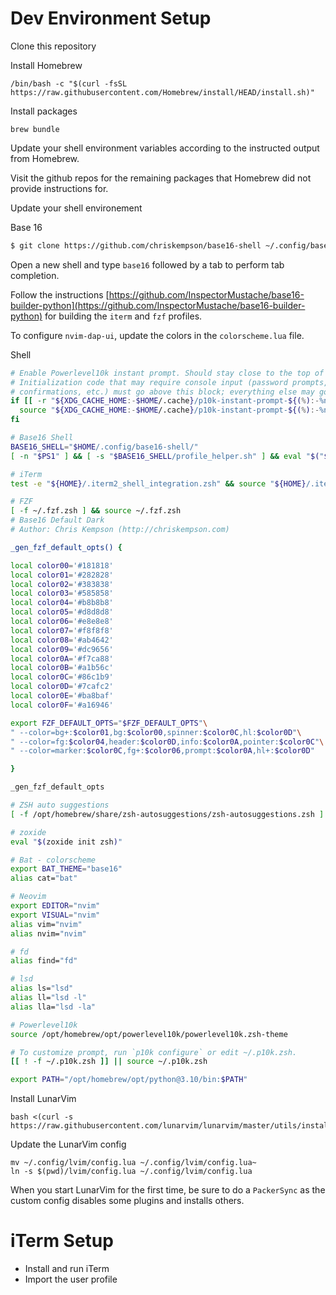 # Dev Environment Setup

Clone this repository

Install Homebrew

```text
/bin/bash -c "$(curl -fsSL https://raw.githubusercontent.com/Homebrew/install/HEAD/install.sh)"
```

Install packages

```
brew bundle
```

Update your shell environment variables according to the instructed output from Homebrew.

Visit the github repos for the remaining packages that Homebrew did not provide instructions for.

Update your shell environement

Base 16

```zsh
$ git clone https://github.com/chriskempson/base16-shell ~/.config/base16-shell
```

Open a new shell and type `base16` followed by a tab to perform tab completion.

Follow the instructions [https://github.com/InspectorMustache/base16-builder-python](https://github.com/InspectorMustache/base16-builder-python) for building the `iterm` and `fzf` profiles.

To configure `nvim-dap-ui`, update the colors in the `colorscheme.lua` file.

Shell

```zsh
# Enable Powerlevel10k instant prompt. Should stay close to the top of ~/.zshrc.
# Initialization code that may require console input (password prompts, [y/n]
# confirmations, etc.) must go above this block; everything else may go below.
if [[ -r "${XDG_CACHE_HOME:-$HOME/.cache}/p10k-instant-prompt-${(%):-%n}.zsh" ]]; then
  source "${XDG_CACHE_HOME:-$HOME/.cache}/p10k-instant-prompt-${(%):-%n}.zsh"
fi

# Base16 Shell
BASE16_SHELL="$HOME/.config/base16-shell/"
[ -n "$PS1" ] && [ -s "$BASE16_SHELL/profile_helper.sh" ] && eval "$("$BASE16_SHELL/profile_helper.sh")"

# iTerm
test -e "${HOME}/.iterm2_shell_integration.zsh" && source "${HOME}/.iterm2_shell_integration.zsh"

# FZF
[ -f ~/.fzf.zsh ] && source ~/.fzf.zsh
# Base16 Default Dark
# Author: Chris Kempson (http://chriskempson.com)

_gen_fzf_default_opts() {

local color00='#181818'
local color01='#282828'
local color02='#383838'
local color03='#585858'
local color04='#b8b8b8'
local color05='#d8d8d8'
local color06='#e8e8e8'
local color07='#f8f8f8'
local color08='#ab4642'
local color09='#dc9656'
local color0A='#f7ca88'
local color0B='#a1b56c'
local color0C='#86c1b9'
local color0D='#7cafc2'
local color0E='#ba8baf'
local color0F='#a16946'

export FZF_DEFAULT_OPTS="$FZF_DEFAULT_OPTS"\
" --color=bg+:$color01,bg:$color00,spinner:$color0C,hl:$color0D"\
" --color=fg:$color04,header:$color0D,info:$color0A,pointer:$color0C"\
" --color=marker:$color0C,fg+:$color06,prompt:$color0A,hl+:$color0D"

}

_gen_fzf_default_opts

# ZSH auto suggestions
[ -f /opt/homebrew/share/zsh-autosuggestions/zsh-autosuggestions.zsh ] && source /opt/homebrew/share/zsh-autosuggestions/zsh-autosuggestions.zsh

# zoxide
eval "$(zoxide init zsh)"

# Bat - colorscheme
export BAT_THEME="base16"
alias cat="bat"

# Neovim
export EDITOR="nvim"
export VISUAL="nvim"
alias vim="nvim"
alias nvim="nvim"

# fd
alias find="fd"

# lsd
alias ls="lsd"
alias ll="lsd -l"
alias lla="lsd -la"

# Powerlevel10k
source /opt/homebrew/opt/powerlevel10k/powerlevel10k.zsh-theme

# To customize prompt, run `p10k configure` or edit ~/.p10k.zsh.
[[ ! -f ~/.p10k.zsh ]] || source ~/.p10k.zsh

export PATH="/opt/homebrew/opt/python@3.10/bin:$PATH"
```

Install LunarVim

```text
bash <(curl -s https://raw.githubusercontent.com/lunarvim/lunarvim/master/utils/installer/install.sh)
```

Update the LunarVim config

```
mv ~/.config/lvim/config.lua ~/.config/lvim/config.lua~
ln -s $(pwd)/lvim/config.lua ~/.config/lvim/config.lua
```

When you start LunarVim for the first time, be sure to do a `PackerSync` as the custom config disables some plugins and installs others.

# iTerm Setup

* Install and run iTerm
* Import the user profile

